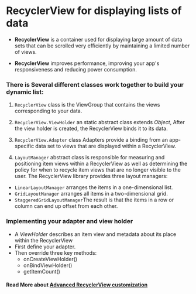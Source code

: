 # RecyclerView for displaying lists of data

- **RecyclerView** is a container used for displaying large amount of data sets that can be scrolled very efficiently by maintaining a limited number of views.

- **RecyclerView** improves performance, improving your app's responsiveness and reducing power consumption.

### There is Several different classes work together to build your dynamic list:

1. `RecyclerView` class is the ViewGroup that contains the views corresponding to your data.

2.  `RecyclerView.ViewHolder` an static abstract class extends *Object*,  After the view holder is created, the RecyclerView binds it to its data.

3. `RecyclerView.Adapter` class Adapters provide a binding from an app-specific data set to views that are displayed within a RecyclerView.

4. `LayoutManager` abstract class  is responsible for measuring and positioning item views within a RecyclerView as well as determining the policy for when to recycle item views that are no longer visible to the user. The RecyclerView library provides three layout managers:
* `LinearLayoutManager` arranges the items in a one-dimensional list.
* `GridLayoutManager` arranges all items in a two-dimensional grid.
* `StaggeredGridLayoutManager`The result is that the items in a row or column can end up offset from each other.

### Implementing your adapter and view holder
* A *ViewHolder* describes an item view and metadata about its place within the RecyclerView
* First define your adapter.
* Then override three key methods:
   * onCreateViewHolder()
   * onBindViewHolder()
   * getItemCount()
   
#### Read More about [Advanced RecyclerView customization ](https://developer.android.com/guide/topics/ui/layout/recyclerview-custom)





































